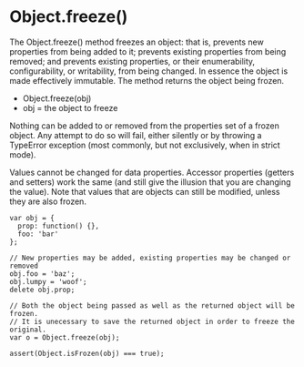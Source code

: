 # Object.freeze()
The Object.freeze() method freezes an object: that is, prevents new properties from being added to it; prevents existing properties from being removed; and prevents existing properties, or their enumerability, configurability, or writability, from being changed. In essence the object is made effectively immutable. The method returns the object being frozen.

* Object.freeze(obj)
* obj = the object to freeze

Nothing can be added to or removed from the properties set of a frozen object. Any attempt to do so will fail, either silently or by throwing a TypeError exception (most commonly, but not exclusively, when in strict mode).

Values cannot be changed for data properties. Accessor properties (getters and setters) work the same (and still give the illusion that you are changing the value). Note that values that are objects can still be modified, unless they are also frozen.

~~~
var obj = {
  prop: function() {},
  foo: 'bar'
};

// New properties may be added, existing properties may be changed or removed
obj.foo = 'baz';
obj.lumpy = 'woof';
delete obj.prop;

// Both the object being passed as well as the returned object will be frozen.
// It is unecessary to save the returned object in order to freeze the original.
var o = Object.freeze(obj);

assert(Object.isFrozen(obj) === true);

~~~
